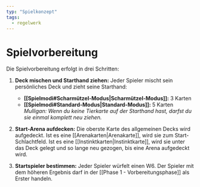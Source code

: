 ```yaml
---
typ: "Spielkonzept"
tags:
  - regelwerk
---
```


# Spielvorbereitung

Die Spielvorbereitung erfolgt in drei Schritten:

1.  **Deck mischen und Starthand ziehen:** Jeder Spieler mischt sein persönliches Deck und zieht seine Starthand:
    - **[[Spielmodi#Scharmützel-Modus|Scharmützel-Modus]]:** 3 Karten
    - **[[Spielmodi#Standard-Modus|Standard-Modus]]:** 5 Karten
    *Mulligan: Wenn du keine Tierkarte auf der Starthand hast, darfst du sie einmal komplett neu ziehen.*

2.  **Start-Arena aufdecken:** Die oberste Karte des allgemeinen Decks wird aufgedeckt. Ist es eine [[Arenakarten|Arenakarte]], wird sie zum Start-Schlachtfeld. Ist es eine [[Instinktkarten|Instinktkarte]], wird sie unter das Deck gelegt und so lange neu gezogen, bis eine Arena aufgedeckt wird.

3.  **Startspieler bestimmen:** Jeder Spieler würfelt einen W6. Der Spieler mit dem höheren Ergebnis darf in der [[Phase 1 - Vorbereitungsphase]] als Erster handeln.